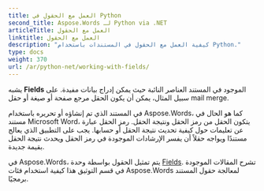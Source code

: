 ```yaml
---
title: العمل مع الحقول في Python
second_title: Aspose.Words لـ Python via .NET
articleTitle: العمل مع الحقول
linktitle: العمل مع الحقول
description: "كيفية العمل مع الحقول في المستندات باستخدام Python."
type: docs
weight: 370
url: /ar/python-net/working-with-fields/
---
```


يشبه **Fields** الموجود في المستند العناصر النائبة حيث يمكن إدراج بيانات مفيدة. على سبيل المثال، يمكن أن يكون الحقل مرجع صفحة أو صيغة أو حقل mail merge.

في المستند الذي تم إنشاؤه أو تحريره باستخدام Aspose.Words، كما هو الحال في مستند Microsoft Word، يتكون الحقل من رمز الحقل ونتيجة الحقل. رمز الحقل عبارة عن تعليمات حول كيفية تحديث نتيجة الحقل أو حسابها. يجب على التطبيق الذي يعالج مستندًا ويواجه حقلاً أن يفسر الإرشادات الموجودة في رمز الحقل ويحدث نتيجة الحقل بقيمة جديدة.

في Aspose.Words، يتم تمثيل الحقول بواسطة وحدة [Fields](https://reference.aspose.com/words/python-net/aspose.words.fields/). تشرح المقالات الموجودة في قسم التوثيق هذا كيفية استخدام فئات Aspose.Words لمعالجة حقول المستند برمجيًا.